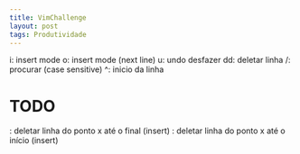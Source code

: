 ```yaml
---
title: VimChallenge
layout: post
tags: Produtividade
---
```


i: insert mode
o: insert mode (next line)
u: undo desfazer
dd: deletar linha
/: procurar (case sensitive)
^: inicio da linha

# TODO 
: deletar linha do ponto x até o final (insert) 
: deletar linha do ponto x até o início (insert)

